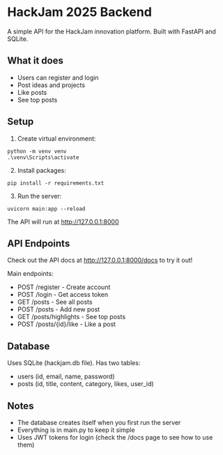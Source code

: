 # HackJam 2025 Backend

A simple API for the HackJam innovation platform. Built with FastAPI and SQLite.

## What it does

- Users can register and login
- Post ideas and projects
- Like posts
- See top posts

## Setup

1. Create virtual environment:
```
python -m venv venv
.\venv\Scripts\activate
```

2. Install packages:
```
pip install -r requirements.txt
```

3. Run the server:
```
uvicorn main:app --reload
```

The API will run at http://127.0.0.1:8000

## API Endpoints

Check out the API docs at http://127.0.0.1:8000/docs to try it out!

Main endpoints:
- POST /register - Create account
- POST /login - Get access token
- GET /posts - See all posts
- POST /posts - Add new post
- GET /posts/highlights - See top posts
- POST /posts/{id}/like - Like a post

## Database

Uses SQLite (hackjam.db file). Has two tables:
- users (id, email, name, password)
- posts (id, title, content, category, likes, user_id)

## Notes

- The database creates itself when you first run the server
- Everything is in main.py to keep it simple
- Uses JWT tokens for login (check the /docs page to see how to use them)